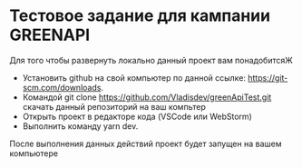 # Тестовое задание для кампании GREENAPI

Для того чтобы развернуть локально данный проект вам понадобитсяЖ

- Установить github на свой компьютер по данной
  ссылке: https://git-scm.com/downloads.
- Командой git clone https://github.com/Vladisdev/greenApiTest.git скачать данный репозиторий на ваш компьтер
- Открыть проект в редакторе кода (VSCode или WebStorm)
- Выполнить команду yarn dev.

После выполнения данных действий проект будет запущен на вашем компьютере
